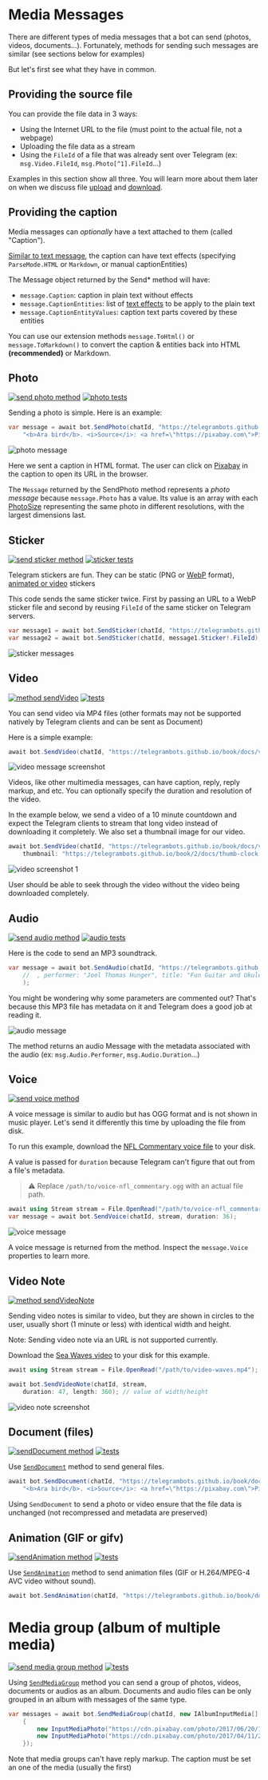 ﻿# Media Messages

There are different types of media messages that a bot can send (photos, videos, documents...).
Fortunately, methods for sending such messages are similar (see sections below for examples)

But let's first see what they have in common.

## Providing the source file

You can provide the file data in 3 ways:
- Using the Internet URL to the file (must point to the actual file, not a webpage)
- Uploading the file data as a stream
- Using the `FileId` of a file that was already sent over Telegram (ex: `msg.Video.FileId`, `msg.Photo[^1].FileId`...)

Examples in this section show all three.
You will learn more about them later on when we discuss file [upload](../../3/files/upload.md) and [download](../../3/files/download.md).

## Providing the caption

Media messages can _optionally_ have a text attached to them (called "Caption").

[Similar to text message](README.md), the caption can have text effects (specifying `ParseMode.HTML` or `Markdown`, or manual captionEntities)

The Message object returned by the Send* method will have:
- `message.Caption`: caption in plain text without effects
- `message.CaptionEntities`: list of [text effects](https://core.telegram.org/bots/api#messageentity) to be apply to the plain text
- `message.CaptionEntityValues`: caption text parts covered by these entities

You can use our extension methods `message.ToHtml()` or `message.ToMarkdown()` to convert the caption & entities back into HTML **(recommended)** or Markdown.


## Photo

[![send photo method](https://img.shields.io/badge/Bot_API_method-sendPhoto-blue.svg?style=flat-square)](https://core.telegram.org/bots/api#sendphoto)
[![photo tests](https://img.shields.io/badge/Examples-Photo_Messages-green.svg?style=flat-square)](https://github.com/TelegramBots/Telegram.Bot/blob/master/test/Telegram.Bot.Tests.Integ/Sending%20Messages/SendingPhotoMessageTests.cs)

Sending a photo is simple. Here is an example:

```csharp
var message = await bot.SendPhoto(chatId, "https://telegrambots.github.io/book/docs/photo-ara.jpg",
    "<b>Ara bird</b>. <i>Source</i>: <a href=\"https://pixabay.com\">Pixabay</a>", ParseMode.Html);
```
![photo message](../docs/shot-photo_msg.jpg)

Here we sent a caption in HTML format. The user can click on <u>[Pixabay](https://pixabay.com)</u> in the caption to open its URL in the browser.

The `Message` returned by the SendPhoto method represents a _photo message_ because `message.Photo` has a value.
Its value is an array with each  [PhotoSize](https://core.telegram.org/bots/api#photosize) representing the same photo in different resolutions, with the largest dimensions last.


## Sticker

[![send sticker method](https://img.shields.io/badge/Bot_API_method-sendSticker-blue.svg?style=flat-square)](https://core.telegram.org/bots/api#sendsticker)
[![sticker tests](https://img.shields.io/badge/Examples-Sticker_Messages-green.svg?style=flat-square)](https://github.com/TelegramBots/Telegram.Bot/blob/master/test/Telegram.Bot.Tests.Integ/Stickers/StickersTests.cs)

Telegram stickers are fun. They can be static (PNG or [WebP](https://developers.google.com/speed/webp/) format), [animated or video](https://core.telegram.org/stickers) stickers

This code sends the same sticker twice. First by passing an URL to a WebP sticker file
and second by reusing `FileId` of the same sticker on Telegram servers.

```csharp
var message1 = await bot.SendSticker(chatId, "https://telegrambots.github.io/book/docs/sticker-fred.webp");
var message2 = await bot.SendSticker(chatId, message1.Sticker!.FileId);
```
![sticker messages](../docs/shot-sticker_msgs.jpg)


## Video

[![method sendVideo](https://img.shields.io/badge/Bot_API_method-sendVideo-blue.svg?style=flat-square)](https://core.telegram.org/bots/api#sendvideo)
[![tests](https://img.shields.io/badge/Examples-Video_Messages-green.svg?style=flat-square)](https://github.com/TelegramBots/Telegram.Bot/blob/master/test/Telegram.Bot.Tests.Integ/Sending%20Messages/VideoMessageTests.cs)

You can send video via MP4 files (other formats may not be supported natively by Telegram clients and can be sent as Document)

Here is a simple example:

```csharp
await bot.SendVideo(chatId, "https://telegrambots.github.io/book/docs/video-hawk.mp4");
```
![video message screenshot](../docs/shot-video.jpg)

Videos, like other multimedia messages, can have caption, reply, reply markup, and etc.
You can optionally specify the duration and resolution of the video.

In the example below, we send a video of a 10 minute countdown
and expect the Telegram clients to stream that long video instead of downloading it completely.
We also set a thumbnail image for our video.

```csharp
await bot.SendVideo(chatId, "https://telegrambots.github.io/book/docs/video-countdown.mp4",
    thumbnail: "https://telegrambots.github.io/book/2/docs/thumb-clock.jpg", supportsStreaming: true);
```

![video screenshot 1](../docs/shot-video_thumb1.jpg)

User should be able to seek through the video without the video being downloaded completely.


## Audio

[![send audio method](https://img.shields.io/badge/Bot_API_method-sendAudio-blue.svg?style=flat-square)](https://core.telegram.org/bots/api#sendaudio)
[![audio tests](https://img.shields.io/badge/Examples-Audio_Messages-green.svg?style=flat-square)](https://github.com/TelegramBots/Telegram.Bot/blob/master/test/Telegram.Bot.Tests.Integ/Sending%20Messages/AudioMessageTests.cs)

Here is the code to send an MP3 soundtrack.

```csharp
var message = await bot.SendAudio(chatId, "https://telegrambots.github.io/book/docs/audio-guitar.mp3"
    //  , performer: "Joel Thomas Hunger", title: "Fun Guitar and Ukulele", duration: 91    // optional
    );
```

You might be wondering why some parameters are commented out?
That's because this MP3 file has metadata on it and Telegram does a good job at reading it.

![audio message](../docs/shot-audio_msg.jpg)

The method returns an audio Message with the metadata associated with the audio (ex: `msg.Audio.Performer`, `msg.Audio.Duration`...)


## Voice

[![send voice method](https://img.shields.io/badge/Bot_API_method-sendVoice-blue.svg?style=flat-square)](https://core.telegram.org/bots/api#sendvoice)

A voice message is similar to audio but has OGG format and is not shown in music player.
Let's send it differently this time by uploading the file from disk.

To run this example, download the [NFL Commentary voice file](https://telegrambots.github.io/book/docs/voice-nfl_commentary.ogg) to your disk.

A value is passed for `duration` because Telegram can't figure that out from a file's metadata.

> ⚠️ Replace ```/path/to/voice-nfl_commentary.ogg``` with an actual file path.

```csharp
await using Stream stream = File.OpenRead("/path/to/voice-nfl_commentary.ogg");
var message = await bot.SendVoice(chatId, stream, duration: 36);
```

![voice message](../docs/shot-voice_msg.jpg)

A voice message is returned from the method. Inspect the `message.Voice` properties to learn more.


## Video Note

[![method sendVideoNote](https://img.shields.io/badge/Bot_API_method-sendVideoNote-blue.svg?style=flat-square)](https://core.telegram.org/bots/api#sendvideonote)

Sending video notes is similar to video, but they are shown in circles to the user, usually short (1 minute or less) with identical width and height.

Note: Sending video note via an URL is not supported currently.

Download the [Sea Waves video](https://telegrambots.github.io/book/docs/video-waves.mp4) to your disk for this example.

```csharp
await using Stream stream = File.OpenRead("/path/to/video-waves.mp4");

await bot.SendVideoNote(chatId, stream,
    duration: 47, length: 360); // value of width/height
```
![video note screenshot](../docs/shot-video_note.jpg)


## Document (files)

[![sendDocument method](https://img.shields.io/badge/Bot_API_method-sendDocument-blue.svg?style=flat-square)](https://core.telegram.org/bots/api#senddocument)
[![tests](https://img.shields.io/badge/Examples-Document_Message-green.svg?style=flat-square)](https://github.com/TelegramBots/Telegram.Bot/blob/master/test/Telegram.Bot.Tests.Integ/Sending%20Messages/DocumentMessageTests.cs)

Use [`SendDocument`](https://core.telegram.org/bots/api#senddocument) method to send general files.

```csharp
await bot.SendDocument(chatId, "https://telegrambots.github.io/book/docs/photo-ara.jpg",
    "<b>Ara bird</b>. <i>Source</i>: <a href=\"https://pixabay.com\">Pixabay</a>", ParseMode.Html);
```

Using `SendDocument` to send a photo or video ensure that the file data is unchanged (not recompressed and metadata are preserved)

## Animation (GIF or gifv)

[![sendAnimation method](https://img.shields.io/badge/Bot_API_method-sendAnimation-blue.svg?style=flat-square)](https://core.telegram.org/bots/api#sendanimation)
[![tests](https://img.shields.io/badge/Examples-Animation_Message-green.svg?style=flat-square)](https://github.com/TelegramBots/Telegram.Bot/blob/master/test/Telegram.Bot.Tests.Integ/Sending%20Messages/AnimationMessageTests.cs)

Use [`SendAnimation`](https://core.telegram.org/bots/api#sendanimation) method to send animation files (GIF or H.264/MPEG-4 AVC video without sound).

```csharp
await bot.SendAnimation(chatId, "https://telegrambots.github.io/book/docs/video-waves.mp4", "Waves");
```


# Media group (album of multiple media)

[![send media group method](https://img.shields.io/badge/Bot_API_method-sendMediaGroup-blue.svg?style=flat-square)](https://core.telegram.org/bots/api#sendmediagroup)
[![tests](https://img.shields.io/badge/Examples-Album_Messages-green.svg?style=flat-square)](https://github.com/TelegramBots/Telegram.Bot/blob/master/test/Telegram.Bot.Tests.Integ/Sending%20Messages/AlbumMessageTests.cs)

Using [`SendMediaGroup`](https://core.telegram.org/bots/api#sendmediagroup) method you can send a group of photos, videos, documents or audios as an album. Documents and audio files can be only grouped in an album with messages of the same type.

```csharp
var messages = await bot.SendMediaGroup(chatId, new IAlbumInputMedia[]
    {
        new InputMediaPhoto("https://cdn.pixabay.com/photo/2017/06/20/19/22/fuchs-2424369_640.jpg"),
        new InputMediaPhoto("https://cdn.pixabay.com/photo/2017/04/11/21/34/giraffe-2222908_640.jpg"),
    });
```

Note that media groups can't have reply markup. The caption must be set an one of the media (usually the first)

<!-- -------------- -->

[`Message`]: https://core.telegram.org/bots/api#message
[`PhotoSize`]: https://core.telegram.org/bots/api#photosize
[`Sticker`]: https://core.telegram.org/bots/api#sticker
